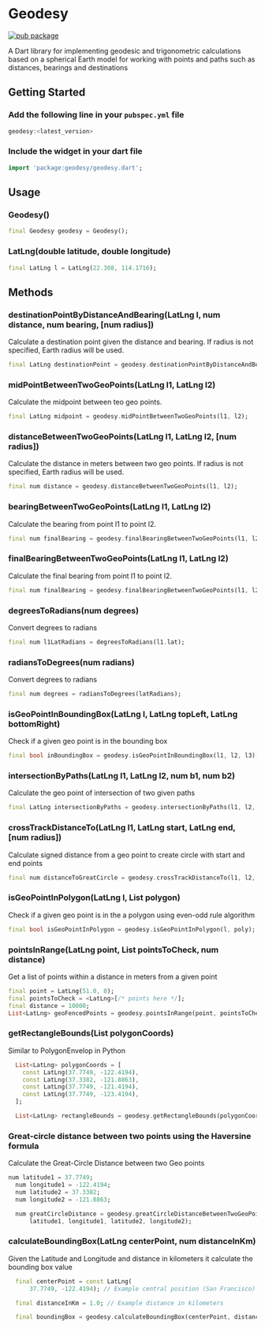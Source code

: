 # Geodesy

[![pub package](https://img.shields.io/pub/v/geodesy.svg)](https://pub.dartlang.org/packages/geodesy)

A Dart library for implementing geodesic and trigonometric calculations based on a spherical Earth model for working with points and paths such as distances, bearings and destinations

## Getting Started

### Add the following line in your `pubspec.yml` file

```dart
geodesy:<latest_version>
```

### Include the widget in your dart file

```dart
import 'package:geodesy/geodesy.dart';
```

## Usage

### Geodesy()

```dart
final Geodesy geodesy = Geodesy();
```

### LatLng(double latitude, double longitude)

```dart
final LatLng l = LatLng(22.308, 114.1716);
```

## Methods

### destinationPointByDistanceAndBearing(LatLng l, num distance, num bearing, [num radius])

Calculate a destination point given the distance and bearing. If radius is not specified, Earth radius will be used.

```dart
final LatLng destinationPoint = geodesy.destinationPointByDistanceAndBearing(l3, 2400, 420.2);
```

### midPointBetweenTwoGeoPoints(LatLng l1, LatLng l2)

Calculate the midpoint between teo geo points.

```dart
final LatLng midpoint = geodesy.midPointBetweenTwoGeoPoints(l1, l2);
```

### distanceBetweenTwoGeoPoints(LatLng l1, LatLng l2, [num radius])

Calculate the distance in meters between two geo points. If radius is not specified, Earth radius will be used.

```dart
final num distance = geodesy.distanceBetweenTwoGeoPoints(l1, l2);
```

### bearingBetweenTwoGeoPoints(LatLng l1, LatLng l2)

Calculate the bearing from point l1 to point l2.

```dart
final num finalBearing = geodesy.finalBearingBetweenTwoGeoPoints(l1, l2);
```

### finalBearingBetweenTwoGeoPoints(LatLng l1, LatLng l2)

Calculate the final bearing from point l1 to point l2.

```dart
final num finalBearing = geodesy.finalBearingBetweenTwoGeoPoints(l1, l2);
```

### degreesToRadians(num degrees)

Convert degrees to radians

```dart
final num l1LatRadians = degreesToRadians(l1.lat);
```

### radiansToDegrees(num radians)

Convert degrees to radians

```dart
final num degrees = radiansToDegrees(latRadians);
```

### isGeoPointInBoundingBox(LatLng l, LatLng topLeft, LatLng bottomRight)

Check if a given geo point is in the bounding box

```dart
final bool inBoundingBox = geodesy.isGeoPointInBoundingBox(l1, l2, l3);
```

### intersectionByPaths(LatLng l1, LatLng l2, num b1, num b2)

Calculate the geo point of intersection of two given paths

```dart
final LatLng intersectionByPaths = geodesy.intersectionByPaths(l1, l2, b1, b2);
```

### crossTrackDistanceTo(LatLng l1, LatLng start, LatLng end, [num radius])

Calculate signed distance from a geo point to create circle with start and end points

```dart
final num distanceToGreatCircle = geodesy.crossTrackDistanceTo(l1, l2, l3);
```
  
### isGeoPointInPolygon(LatLng l, List<LatLng> polygon)

Check if a given geo point is in the a polygon using even-odd rule algorithm

```dart
final bool isGeoPointInPolygon = geodesy.isGeoPointInPolygon(l, poly);
```

### pointsInRange(LatLng point, List<LatLng> pointsToCheck, num distance)

Get a list of points within a distance in meters from a given point

```dart
final point = LatLng(51.0, 0);
final pointsToCheck = <LatLng>[/* points here */];
final distance = 10000;
List<LatLng> geoFencedPoints = geodesy.pointsInRange(point, pointsToCheck, distance);
```

### getRectangleBounds(List<LatLng> polygonCoords)

Similar to PolygonEnvelop in Python

```dart
  List<LatLng> polygonCoords = [
    const LatLng(37.7749, -122.4194),
    const LatLng(37.3382, -121.8863),
    const LatLng(37.7749, -121.4194),
    const LatLng(37.7749, -123.4194),
  ];

  List<LatLng> rectangleBounds = geodesy.getRectangleBounds(polygonCoords);
```

### Great-circle distance between two points using the Haversine formula

Calculate the Great-Circle Distance between two Geo points

```dart
num latitude1 = 37.7749;
  num longitude1 = -122.4194;
  num latitude2 = 37.3382;
  num longitude2 = -121.8863;

  num greatCircleDistance = geodesy.greatCircleDistanceBetweenTwoGeoPoints(
      latitude1, longitude1, latitude2, longitude2);
```

### calculateBoundingBox(LatLng centerPoint, num distanceInKm)

Given the Latitude and Longitude and distance in kilometers it calculate the bounding box value

```dart
  final centerPoint = const LatLng(
      37.7749, -122.4194); // Example central position (San Francisco)

  final distanceInKm = 1.0; // Example distance in kilometers

  final boundingBox = geodesy.calculateBoundingBox(centerPoint, distanceInKm);
```
